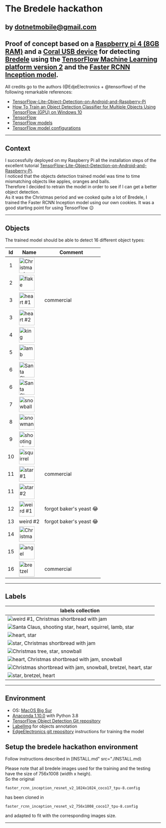 # The Bredele hackathon
  by dotnetmobile@gmail.com
---

## Proof of concept based on a [Raspberry pi 4 (8GB RAM)](https://www.raspberrypi.org/products/raspberry-pi-4-model-b/) and a [Coral USB device](https://coral.ai/products/accelerator) for detecting [Bredele](https://en.wikipedia.org/wiki/Bredele) using the [TensorFlow Machine Learning platform version 2](https://www.tensorflow.org) and the [Faster RCNN Inception model](https://tfhub.dev/tensorflow/faster_rcnn/inception_resnet_v2_1024x1024/1).

All credits go to the authors (@EdjeElectronics + @tensorflow) of the following remarkable references:

* [TensorFlow-Lite-Object-Detection-on-Android-and-Raspberry-Pi](https://github.com/EdjeElectronics/TensorFlow-Lite-Object-Detection-on-Android-and-Raspberry-Pi)
* [How To Train an Object Detection Classifier for Multiple Objects Using TensorFlow (GPU) on Windows 10](https://github.com/EdjeElectronics/TensorFlow-Object-Detection-API-Tutorial-Train-Multiple-Objects-Windows-10)
* [TensorFlow](https://github.com/tensorflow)
* [TensorFlow models](https://github.com/tensorflow/models)
* [TensorFlow model configurations](https://github.com/tensorflow/models/blob/master/research/object_detection/g3doc/tf2_detection_zoo.md)

---
## Context

I successfully deployed on my Raspberry Pi all the installation steps of the excellent tutorial [TensorFlow-Lite-Object-Detection-on-Android-and-Raspberry-Pi](https://github.com/EdjeElectronics/TensorFlow-Lite-Object-Detection-on-Android-and-Raspberry-Pi).<br>
I noticed that the objects detection trained model was time to time mismatching objects like apples, oranges and balls.<br>
Therefore I decided to retrain the model in order to see if I can get a better object detection.<br>
As it was the Christmas period and we cooked quite a lot of Bredele, I trained the Faster RCNN Inception model using our own cookies.
It was a good starting point for using TensorFlow :wink:

---

## Objects

The trained model should be able to detect 16 different object types:

|  Id  | Name                                 | Comment                      |
|:----:|--------------------------------------|------------------------------|
|1     | <img title="Christmas tree" src="./images-small/training/bredelehackathon_88_of_511.jpeg" width="50" height="50"/>  | |
|2     | <img title="flake" src="./images-small/training/bredelehackathon_137_of_511.jpeg" width="50" height="50" /> | |
|3     | <img title="heart #1" src="./images-small/training/bredelehackathon_385_of_511.jpeg" width="50" height="50" /> | commercial |
|3     | <img title="heart #2" src="./images-small/training/bredelehackathon_153_of_511.jpeg" width="50" height="50" /> | |
|4     | <img title="king mage" src="./images-small/training/bredelehackathon_136_of_511.jpeg" width="50" height="50" /> | |
|5     | <img title="lamb" src="./images-small/training/bredelehackathon_157_of_511.jpeg" width="50" height="50" /> | |
|6     | <img title="Santa Claus #1" src="./images-small/training/bredelehackathon_140_of_511.jpeg" width="50" height="50" /> | |
|6     | <img title="Santa Claus #2" src="./images-small/training/bredelehackathon_133_of_511.jpeg" width="50" height="50" /> | |
|7     | <img title="snowball" src="./images-small/training/bredelehackathon_294_of_511.jpeg" width="50" height="50" /> | |
|8     | <img title="snowman" src="./images-small/training/bredelehackathon_132_of_511.jpeg" width="50" height="50" /> | |
|9     | <img title="shooting star" src="./images-small/training/bredelehackathon_156_of_511.jpeg" width="50" height="50" /> | |
|10    | <img title="squirrel" src="./images-small/training/bredelehackathon_151_of_511.jpeg" width="50" height="50" /> | |
|11    | <img title="star #1" src="./images-small/training/bredelehackathon_383_of_511.jpeg" width="50" height="50" /> | commercial |
|11    | <img title="star #2" src="./images-small/training/bredelehackathon_165_of_511.jpeg" width="50" height="50" /> | |
|12    | <img title="weird #1" src="./images-small/training/bredelehackathon_406_of_511.jpeg" width="50" height="50" /> | forgot baker's yeast :joy: |
|13    | weird #2 | forgot baker's yeast :joy: |
|14    | <img title="Christmas shortbread with jam" src="./images-small/training/bredelehackathon_290_of_511.jpeg" width="50" height="50" /> | |
|15    | <img title="angel" src="./images-small/training/bredelehackathon_148_of_511.jpeg" width="50" height="50" /> | |
|16    | <img title="bretzel" src="./images-small/training/bredelehackathon_384_of_511.jpeg" width="50" height="50" /> | commercial |

---

## Labels

| labels collection |
| ------------------- |
| <img title="weird #1, Christmas shortbread with jam" src="./doc/bredekehackathon_405_of_511.png" /> |
| <img title="Santa Claus, shooting star, heart, squirrel, lamb, star" src="./doc/bredelehackathon_22_of_511.png" /> |
| <img title="heart, star" src="./doc/bredelehackathon_77_of_511.png" /> |
| <img title="star, Christmas shortbread with jam" src="./doc/bredelehackathon_287_of_511.png" /> |
| <img title="Christmas tree, star, snowball" src="./doc/bredelehackathon_327_of_511.png" /> |
| <img title="heart, Christmas shortbread with jam, snowball" src="./doc/bredelehackathon_352_of_511.png" /> |
| <img title="Christmas shortbread with jam, snowball, bretzel, heart, star" src="./doc/bredelehackathon_370_of_511.png" /> |
| <img title="star, bretzel, heart" src="./doc/bredelehackathon_386_of_511.png" /> |


---
## Environment

* OS: [MacOS Big Sur](https://www.apple.com/uk/macos/big-sur/)
* [Anaconda 1.10.0](https://www.anaconda.com) with Python 3.8
* [TensorFlow Object Detection Git repository](https://github.com/tensorflow/models)
* [LabelImg](https://github.com/tzutalin/labelImg) for objects annotation
* [EdgeElectronics git repository](https://github.com/EdjeElectronics/TensorFlow-Object-Detection-API-Tutorial-Train-Multiple-Objects-Windows-10/archive) instructions for training the model

## Setup the bredele hackathon environment

Follow instructions described in [INSTALL.md" src="./INSTALL.md)

Please note that all bredele images used for the training and the testing have the size of 756x1008 (width x heigh). <br>
So the original <br>
```
faster_rcnn_inception_resnet_v2_1024x1024_coco17_tpu-8.config
```
has been cloned in <br>
```
faster_rcnn_inception_resnet_v2_756x1008_coco17_tpu-8.config
```
and adapted to fit with the corresponding images size.



___
